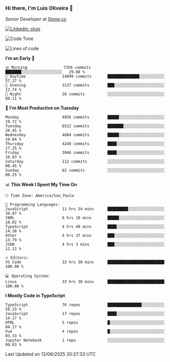 ### Hi there, I'm Luis Oliveira 👋
*Senior Developer* at [Stone co](https://www.stone.com.br)  

[![Linkedin: oluis](https://img.shields.io/badge/-ooluis-blue?style=flat-square&logo=Linkedin&logoColor=white&link=https://www.linkedin.com/in/ooluis)](https://www.linkedin.com/in/ooluis/)

<!--START_SECTION:waka-->
![Code Time](http://img.shields.io/badge/Code%20Time-4%2C862%20hrs%2035%20mins-blue)

![Lines of code](https://img.shields.io/badge/From%20Hello%20World%20I%27ve%20Written-10.9%20million%20lines%20of%20code-blue)

**I'm an Early 🐤** 

```text
🌞 Morning                7356 commits        ███████░░░░░░░░░░░░░░░░░░   29.88 % 
🌆 Daytime                14099 commits       ██████████████░░░░░░░░░░░   57.27 % 
🌃 Evening                3137 commits        ███░░░░░░░░░░░░░░░░░░░░░░   12.74 % 
🌙 Night                  28 commits          ░░░░░░░░░░░░░░░░░░░░░░░░░   00.11 % 
```
📅 **I'm Most Productive on Tuesday** 

```text
Monday                   4856 commits        █████░░░░░░░░░░░░░░░░░░░░   19.72 % 
Tuesday                  6512 commits        ███████░░░░░░░░░░░░░░░░░░   26.45 % 
Wednesday                4884 commits        █████░░░░░░░░░░░░░░░░░░░░   19.84 % 
Thursday                 4248 commits        ████░░░░░░░░░░░░░░░░░░░░░   17.25 % 
Friday                   3946 commits        ████░░░░░░░░░░░░░░░░░░░░░   16.03 % 
Saturday                 112 commits         ░░░░░░░░░░░░░░░░░░░░░░░░░   00.45 % 
Sunday                   62 commits          ░░░░░░░░░░░░░░░░░░░░░░░░░   00.25 % 
```


📊 **This Week I Spent My Time On** 

```text
🕑︎ Time Zone: America/Sao_Paulo

💬 Programming Languages: 
JavaScript               11 hrs 24 mins      █████████░░░░░░░░░░░░░░░░   34.07 % 
YAML                     6 hrs 18 mins       █████░░░░░░░░░░░░░░░░░░░░   18.82 % 
TypeScript               4 hrs 49 mins       ████░░░░░░░░░░░░░░░░░░░░░   14.38 % 
Other                    4 hrs 37 mins       ███░░░░░░░░░░░░░░░░░░░░░░   13.79 % 
JSON                     4 hrs 3 mins        ███░░░░░░░░░░░░░░░░░░░░░░   12.12 % 

🔥 Editors: 
VS Code                  33 hrs 30 mins      █████████████████████████   100.00 % 

💻 Operating System: 
Linux                    33 hrs 30 mins      █████████████████████████   100.00 % 
```

**I Mostly Code in TypeScript** 

```text
TypeScript               70 repos            ███████████████░░░░░░░░░░   58.33 % 
JavaScript               17 repos            ████░░░░░░░░░░░░░░░░░░░░░   14.17 % 
HTML                     5 repos             █░░░░░░░░░░░░░░░░░░░░░░░░   04.17 % 
Vue                      4 repos             █░░░░░░░░░░░░░░░░░░░░░░░░   03.33 % 
Jupyter Notebook         1 repo              ░░░░░░░░░░░░░░░░░░░░░░░░░   00.83 % 
```




 Last Updated on 12/06/2025 20:27:33 UTC
<!--END_SECTION:waka-->
